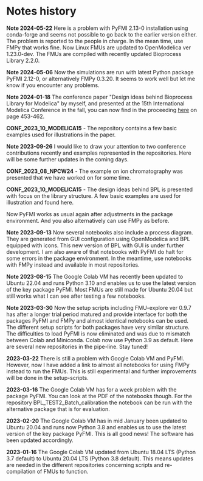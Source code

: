 # Notes history

**Note 2024-05-22**
Here is a problem with PyFMI 2.13-0 installation using conda-forge and seems not possible to go back to the earlier version either. The problem is reported to the people in charge. In the mean time, use FMPy that works fine. Now Linux FMUs are updated to OpenModelica ver 1.23.0-dev. The FMUs are compiled with recently updated Bioprocess Library 2.2.0.

**Note 2024-05-06**
Now the simulations are run with latest Python package PyFMI 2.12-0, or alternatively FMPy 0.3.20.
It seems to work well but let me know if you encounter any problems.

**Note 2024-01-18**
The conference paper "Design ideas behind Bioprocess Library for Modelica" by myself, and presented at the 15th International Modelica Conference in the fall, you can now find in the proceeding [here](https://ecp.ep.liu.se/index.php/modelica/issue/view/83) on page 453-462.

  **CONF\_2023\_10\_MODELICA15**  - The repository contains  a few basic examples used for illustrations in the paper.

**Note 2023-09-26**
I would like to draw your attention to two conference contributions recently and examples represented in the repositories. Here will be some further updates in the coming days.

  **CONF\_2023\_08\_NPCW24** - The example on ion chromatography was presented that we have worked on for some time.

  **CONF\_2023\_10\_MODELICA15**  - The design ideas behind BPL is presented with focus on the library structure. A few basic examples are used for illustration and found here.

  Now PyFMI works as usual again after adjustments in the package environment. And you also alternatively can use FMPy as before.

**Note 2023-09-13**
Now several notebooks also include a process diagram. They are generated from GUI configuration using OpenModelica and BPL equipped with icons. This new version of BPL with GUI is under further development. I am also aware of that notebooks with PyFMI do halt for some errors in the package environment. In the meantime, use notebooks with FMPy instead and available in most repositories. 

**Note 2023-08-15** The Google Colab VM has recently been updated to Ubuntu 22.04 and runs Python 3.10 and enables us to use the latest version of the key package PyFMI. Most FMUs are still made for Ubuntu 20.04 but still works what I can see after testing a few notebooks.

**Note 2023-03-30** Now the setup scripts including FMU-explore ver 0.9.7 has after a longer trial period matured and provide interface for both the packages PyFMI and FMPy and almost identical notebooks can be used. The  different setup scripts for both packages  have very similar structure.  The difficulties to load PyFMI is now eliminated and was due to mismatch between Colab and Miniconda.   Colab now use Python 3.9 as default. Here are several new repositories in the pipe-line. Stay tuned!

**2023-03-22** There is still a problem with Google Colab VM and PyFMI.  However,  now I have added a link to almost all notebooks for using FMPy instead to run the FMUs. This is still experimental and further improvements will be done in the setup-scripts. 

**2023-03-16** The Google Colab VM has for a week problem with the package PyFMI. You can look at the PDF of the notebooks though. For the repository BPL_TEST2_Batch_calibration the notebook can be run with the alternative package that is for evaluation.

**2023-02-20** 
The Google Colab VM has in mid January been updated to Ubuntu 20.04 and runs now Python 3.8 and enables us to use the latest version of the key package PyFMI.  This is all good news! The software has been updated accordingly.

**2023-01-16**
The Google Colab VM updated from Ubuntu 18.04 LTS (Python 3.7 default) to Ubuntu 20.04 LTS (Python 3.8 default). 
This means updates are needed in the different repositories concerning scripts and re-compilation of FMUs to function.
